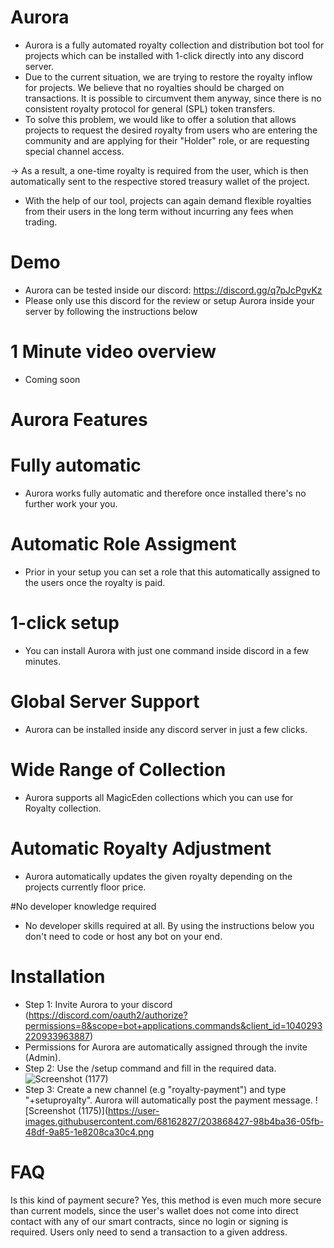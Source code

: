 # Aurora
- Aurora is a fully automated royalty collection and distribution bot tool for projects which can be installed with 1-click directly into any discord server.
- Due to the current situation, we are trying to restore the royalty inflow for projects. We believe that no royalties should be charged on transactions. It is possible to circumvent them anyway, since there is no consistent royalty protocol for general (SPL) token transfers. 
- To solve this problem, we would like to offer a solution that allows projects to request the desired royalty from users who are entering the community and are applying for their "Holder" role, or are requesting special channel access. 

-> As a result, a one-time royalty is required from the user, which is then automatically sent to the respective stored treasury wallet of the project. 
- With the help of our tool, projects can again demand flexible royalties from their users in the long term without incurring any fees when trading. 


# Demo 
- Aurora can be tested inside our discord: https://discord.gg/q7pJcPgvKz
- Please only use this discord for the review or setup Aurora inside your server by following the instructions below

# 1 Minute video overview
- Coming soon

# Aurora Features

# Fully automatic
- Aurora works fully automatic and therefore once installed there's no further work your you.

# Automatic Role Assigment
- Prior in your setup you can set a role that this automatically assigned to the users once the royalty is paid.

# 1-click setup
- You can install Aurora with just one command inside discord in a few minutes.

# Global Server Support
- Aurora can be installed inside any discord server in just a few clicks. 

# Wide Range of Collection
- Aurora supports all MagicEden collections which you can use for Royalty collection.

# Automatic Royalty Adjustment
- Aurora automatically updates the given royalty depending on the projects currently floor price. 

#No developer knowledge required 
- No developer skills required at all. By using the instructions below you don't need to code or host any bot on your end.

# Installation
- Step 1: Invite Aurora to your discord (https://discord.com/oauth2/authorize?permissions=8&scope=bot+applications.commands&client_id=1040293220933963887)
- Permissions for Aurora are automatically assigned through the invite (Admin).
- Step 2: Use the /setup command and fill in the required data.
![Screenshot (1177)](https://user-images.githubusercontent.com/68162827/203868539-dbeb7a37-0219-4b75-9163-ff7dc7f4b209.png)
- Step 3: Create a new channel (e.g "royalty-payment") and type "+setuproyalty". Aurora will automatically post the payment message.
![Screenshot (1175)](https://user-images.githubusercontent.com/68162827/203868427-98b4ba36-05fb-48df-9a85-1e8208ca30c4.png

# FAQ 

Is this kind of payment secure? 
Yes, this method is even much more secure than current models, since the user's wallet does not come into direct contact with any of our smart contracts, since no login or signing is required. Users only need to send a transaction to a given address. 


